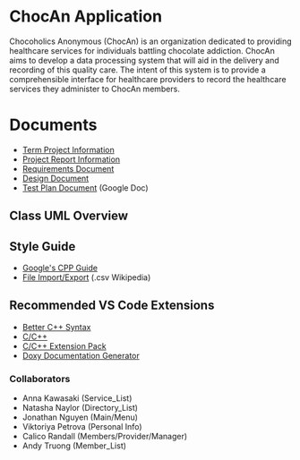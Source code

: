 # ChocAn Application

Chocoholics Anonymous (ChocAn) is an organization dedicated to providing healthcare services for individuals battling chocolate addiction. ChocAn aims to develop a data processing system that will aid in the delivery and recording of this quality care. The intent of this system is to provide a comprehensible interface for healthcare providers to record the healthcare services they administer to ChocAn members.

# Documents

<ul>
  <li><a href="https://github.com/ViktoriyaPetrova/DataProcessingSystem/blob/main/doc/Term%20project.pdf">Term Project Information</a></li>
  <li><a href="https://github.com/ViktoriyaPetrova/DataProcessingSystem/blob/main/doc/Project%20Report.pdf">Project Report Information</a></li>
  <li><a href="https://github.com/ViktoriyaPetrova/DataProcessingSystem/blob/main/doc/Requirements_CS300_Group6.pdf">Requirements Document</a></li>
  <li><a href="https://github.com/ViktoriyaPetrova/DataProcessingSystem/blob/main/doc/Design_CS300_Group6.pdf">Design Document</a></li>
  <li><a href="https://docs.google.com/document/d/1uKMkHg7ViEbVv2K1-_JYUSRkhoVDtattHwnRDPsYlGE/edit?usp=sharing">Test Plan Document</a> (Google Doc)</li> 
</ul>

## Class UML Overview

## Style Guide

<ul>
    <li><a href="https://google.github.io/styleguide/cppguide.html">Google's CPP Guide</a></li>
    <li><a href="https://en.wikipedia.org/wiki/Comma-separated_values">File Import/Export</a> (.csv Wikipedia)</li>
</ul>

## Recommended VS Code Extensions

<ul>
  <li><a href="https://marketplace.visualstudio.com/items?itemName=jeff-hykin.better-cpp-syntax">Better C++ Syntax</a></li>
  <li><a href="https://marketplace.visualstudio.com/items?itemName=ms-vscode.cpptools">C/C++</a></li>
  <li><a href="https://marketplace.visualstudio.com/items?itemName=ms-vscode.cpptools-extension-pack">C/C++ Extension Pack</a></li>
  <li><a href="https://marketplace.visualstudio.com/items?itemName=cschlosser.doxdocgen">Doxy Documentation Generator</a></li>
</ul>

### Collaborators

<ul>
  <li>Anna Kawasaki (Service_List)</li>
  <li>Natasha Naylor (Directory_List)</li>
  <li>Jonathan Nguyen (Main/Menu)</li>
  <li>Viktoriya Petrova (Personal Info)</li>
  <li>Calico Randall (Members/Provider/Manager)</li>
  <li>Andy Truong (Member_List)</li>
</ul>
